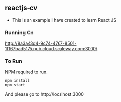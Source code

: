 ## reactjs-cv

- This is an example I have created to learn React JS

### Running On

http://8a3a43d4-9c74-4767-8501-1f167bad5175.pub.cloud.scaleway.com:3000/

### To Run
NPM required to run.

```
npm install
npm start
```

And please go to http://localhost:3000